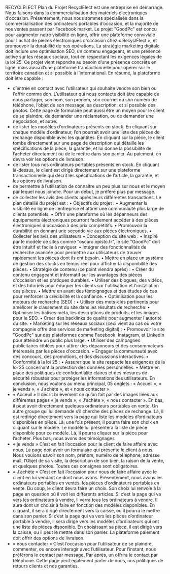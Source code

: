 RECYCLELECT
Plan du Projet
RecyclElect est une entreprise en démarrage. Nous faisons dans la commercialisation des
matériels électroniques d’occasion. Présentement, nous nous sommes spécialisés dans la
commercialisation des ordinateurs portables d’occasion, et la majorité de nos ventes passent par
Facebook market. Le projet "GoodPc" est conçu pour augmenter notre visibilité en ligne, oﬀrir une
plateforme conviviale pour l'achat de pièces électroniques d'occasion chez « RecyclElect », et
promouvoir la durabilité de nos opérations. La stratégie marketing digitale doit inclure une
optimisation SEO, un contenu engageant, et une présence active sur les réseaux sociaux, tout en
respectant les exigences légales de la loi 25. Ce projet vient répondre au besoin d’une présence
concrète en ligne, mais aussi d’une plateforme transactionnelle pour opérer sur le territoire
canadien et si possible à l’international.
En résumé, la plateforme doit être capable :
- d’entrée en contact avec l’utilisateur qui souhaite vendre son bien ou l’oﬀrir comme don.
L’utilisateur qui nous contacte doit être capable de nous partager, son nom, son prénom, son
courriel ou son numéro de téléphone, l’objet de son message, sa description, et si possible des
photos. Cette page de formulaire peut aussi être un moyen pour le client de se plaindre, de
demander une réclamation, ou de demander une négociation, et autre.
- de lister les modèles d’ordinateurs présents en stock. En cliquant sur chaque modèle
d’ordinateur, l’on pourrait avoir une liste des pièces de rechange disponible avec les quantités.
En cliquant sur la pièce, le client tombe directement sur une page de description qui détaille les
spécifications de la pièce, la garantie, et lui donne la possibilité de l’acheter directement ou de le
mettre dans son panier. Au paiement, on devra voir les options de livraison.
- de lister tous nos ordinateurs portables présents en stock. En cliquant là-dessus, le client est
dirigé directement sur une plateforme transactionnelle qui décrit les spécifications de l’article, la
garantie, et les options de livraison.
- de permettre à l’utilisation de connaitre un peu plus sur nous et le moyen par lequel nous
joindre. Pour un début, je préfère plus par message.
- de collecter les avis des clients après leurs diﬀérentes transactions.
Le plan détaillé du projet est :
• Objectifs du projet :
• Augmenter la visibilité en ligne de l'entreprise et attirer une communauté plus
large de clients potentiels.
• Oﬀrir une plateforme où les dépanneurs des équipements électroniques
pourront facilement accéder à des pièces électroniques d'occasion à des prix
compétitifs.
• Promouvoir la durabilité en donnant une seconde vie aux pièces électroniques.
• Collecter les avis des utilisateurs
• Conception du site web :
• Inspiré par le modèle de sites comme "oscaro.opisto.fr", le site "GoodPc" doit être
intuitif et facile à naviguer.
• Intégrer des fonctionnalités de recherche avancée pour permettre aux
utilisateurs de trouver rapidement les pièces dont ils ont besoin.
• Mettre en place un système de gestion des stocks en temps réel pour aﬃcher la
disponibilité des pièces.
• Stratégie de contenu (ce point viendra après) :
• Créer du contenu engageant et informatif sur les avantages des pièces
d'occasion et les pratiques durables.
• Utiliser des blogues, des vidéos, et des tutoriels pour éduquer les clients sur
l'utilisation et l'installation des pièces.
• Mettre en avant des témoignages et des études de cas pour renforcer la
crédibilité et la confiance.
• Optimisation pour les moteurs de recherche (SEO) :
• Utiliser des mots-clés pertinents pour améliorer le classement du site dans les
résultats de recherche.
• Optimiser les balises méta, les descriptions de produits, et les images pour le
SEO.
• Créer des backlinks de qualité pour augmenter l'autorité du site.
• Marketing sur les réseaux sociaux (ceci vient au cas où votre compagnie oﬀre des
services de marketing digital) :
• Promouvoir le site "GoodPc" sur des plateformes comme Facebook, Instagram, et
LinkedIn pour atteindre un public plus large.
• Utiliser des campagnes publicitaires ciblées pour attirer des dépanneurs et des
consommateurs intéressés par les pièces d'occasion.
• Engager la communauté avec des concours, des promotions, et des discussions
interactives.
• Conformité à la loi 25 :
• Assurer que le site respecte les exigences de la loi 25 concernant la protection
des données personnelles.
• Mettre en place des politiques de confidentialité claires et des mesures de
sécurité robustes pour protéger les informations des utilisateurs.
En conclusion, nous voulons au menu principal, 05 onglets : « Accueil », « je vends »,
« J’achète », et « nous contacter ».
- « Acceuil »
Il décrit brièvement ce qu’on fait par des images liées aux diﬀérentes pages « je vends »,
« J’achète », « nous contacter ».
En bas, il peut avoir directement quelques ordinateurs portables en vente.
Un autre groupe qui lui demande s’il cherche des pièces de rechange. Là, il est redirigé
directement vers la page qui liste les modèles d’ordinateurs disponibles en pièce. Là, une fois
présent, il pourra faire son choix en cliquant sur le modèle. Le modèle lui présentera la liste de
pièce disponible pour ce modèle. Là, il pourra cliquer sur la pièce pour l’acheter.
Plus bas, nous avons des témoignages
- « je vends »
C’est en fait l’occasion pour le client de faire aﬀaire avec nous. La page doit avoir un formulaire
qui présente le client à nous. Nous voulons savoir son nom, prénom, numéro de téléphone,
adresse mail, l’Objet de sa visite, la description de son bien, la raison de la vente, et quelques
photos. Toutes ces consignes sont obligatoires.
- « J’achète »
C’est en fait l’occasion pour nous de faire aﬀaire avec le client en lui vendant ce dont nous avons.
Présentement, nous avons les ordinateurs portables en ventes, les pièces d’ordinateurs
portables en vente. Du coup, le client devra faire un choix. Son choix lui renvoie à la page en
question où il voit les diﬀérents articles. Si c’est la page qui va vers les ordinateurs à vendre, il
verra tous les ordinateurs à vendre. Il aura dont un choisir à faire en fonction des modèles
disponibles. En cliquant, il sera dirigé directement vers la caisse, ou il pourra le mettre dans son
panier. Si c’est la page qui va vers les pièces d’ordinateur portable à vendre, il sera dirigé vers les
modèles d’ordinateurs qui ont une liste de pièces disponible. En choisissant sa pièce, il est dirigé
vers la caisse, ou il peut le mettre dans son panier.
La plateforme paiement doit oﬀrir des options de livraison.
- « nous contacter »
C’est l’occasion pour l’utilisateur de se plaindre, commenter, ou encore interagir avec
l’utilisateur. Pour l’instant, nous préférons le contact par message. Par après, un oﬀrira le contact
par téléphone. Cette page peut également parler de nous, nos politiques de retours clients et
nos garanties.
